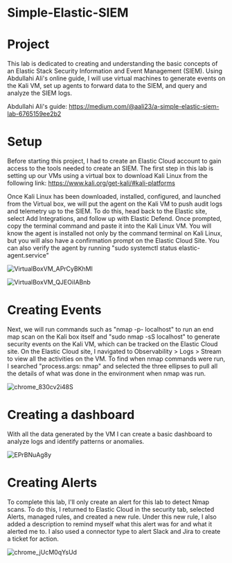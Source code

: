 # Simple-Elastic-SIEM
# Project

This lab is dedicated to creating and understanding the basic concepts of an Elastic Stack Security Information and Event Management (SIEM). Using Abdullahi Ali's online guide, I will use virtual machines to generate events on the Kali VM, set up agents to forward data to the SIEM, and query and analyze the SIEM logs. 

Abdullahi Ali's guide: https://medium.com/@aali23/a-simple-elastic-siem-lab-6765159ee2b2

# Setup
Before starting this project, I had to create an Elastic Cloud account to gain access to the tools needed to create an SIEM.
The first step in this lab is setting up our VMs using a virtual box to download Kali Linux from the following link: https://www.kali.org/get-kali/#kali-platforms

Once Kali Linux has been downloaded, installed, configured, and launched from the Virtual box, we will put the agent on the Kali VM to push audit logs and telemetry up to the SIEM. To do this, head back to the Elastic site, select Add Integrations, and follow up with Elastic Defend. Once prompted, copy the terminal command and paste it into the Kali Linux VM. You will know the agent is installed not only by the command terminal on Kali Linux, but you will also have a confirmation prompt on the Elastic Cloud Site. You can also verify the agent by running "sudo systemctl status elastic-agent.service"

![VirtualBoxVM_APrCyBKhMl](https://github.com/user-attachments/assets/c1ec01ea-69a2-440d-9c50-48ad0ccc8a4f) 

![VirtualBoxVM_QJEOiIABnb](https://github.com/user-attachments/assets/80e347f5-dde8-4343-81ec-9164b12a8ae4)

# Creating Events

Next, we will run commands such as "nmap -p- localhost" to run an end map scan on the Kali box itself and "sudo nmap -sS localhost" to generate security events on the Kali VM, which can be tracked on the Elastic Cloud site. 
On the Elastic Cloud site, I navigated to Observability > Logs > Stream to view all the activities on the VM. To find when nmap commands were run, I searched "process.args: nmap" and selected the three ellipses to pull all the details of what was done in the environment when nmap was run. 

![chrome_830cv2i48S](https://github.com/user-attachments/assets/d3e0470f-d268-4e9d-a797-5470eeba366a)

# Creating a dashboard

With all the data generated by the VM I can create a basic dashboard to analyze logs and identify patterns or anomalies. 

![EPrBNuAg8y](https://github.com/user-attachments/assets/bad99f2c-22d0-45f8-ab4c-ce85f73614b4)

# Creating Alerts
To complete this lab, I'll only create an alert for this lab to detect Nmap scans. To do this, I returned to Elastic Cloud in the security tab, selected Alerts, managed rules, and created a new rule. Under this new rule, I also added a description to remind myself what this alert was for and what it alerted me to. I also used a connector type to alert Slack and Jira to create a ticket for action.  

![chrome_jUcM0qYsUd](https://github.com/user-attachments/assets/48384710-a106-45e2-a062-d7377480db5c)
